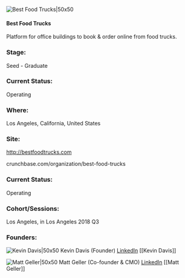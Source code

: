 

![Best Food Trucks|50x50](https://apimg.techstars.com/connect/images/image_files/5b33fe2c34a60d1b9a0000d0/original/BFT-03.png)

#### Best Food Trucks
Platform for office buildings to book & order online from food trucks.

### Stage: 
Seed - Graduate 

### Current Status: 
Operating

### Where:
Los Angeles, California, United States

### Site:
http://bestfoodtrucks.com



crunchbase.com/organization/best-food-trucks

### Current Status: 
Operating

### Cohort/Sessions: 
Los Angeles, in Los Angeles 2018 Q3

### Founders: 

![Kevin Davis|50x50]() Kevin Davis (Founder) [LinkedIn](https://linkedin.com/in/kevin-davis-a2162531) [[Kevin Davis]]

![Matt Geller|50x50](https://apimg.techstars.com/connect/images/image_files/5b4bbffe34a60d4a5d000122/original/EBA11621-BD4A-4FC0-B3F2-981D15F34BBB.jpeg) Matt Geller (Co-founder & CMO) [LinkedIn](https://linkedin.com/in/matt-geller-1bbb763) [[Matt Geller]]



